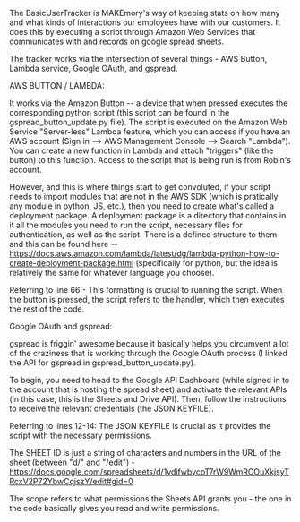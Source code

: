 The BasicUserTracker is MAKEmory's way of keeping stats on how many and what kinds of interactions our employees have with our customers. It does this by executing a script through Amazon Web Services that communicates with and records on google spread sheets.

The tracker works via the intersection of several things - AWS Button, Lambda service, Google OAuth, and gspread.

AWS BUTTON / LAMBDA:

It works via the Amazon Button -- a device that when pressed executes the corresponding python script (this script can be found in the gspread_button_update.py file). The script is executed on the Amazon Web Service "Server-less" Lambda feature, which you can access if you have an AWS account (Sign in --> AWS Management Console --> Search "Lambda"). You can create a new function in Lambda and attach "triggers" (like the button) to this function. Access to the script that is being run is from Robin's account.

However, and this is where things start to get convoluted, if your script needs to import modules that are not in the AWS SDK (which is pratically any module in python, JS, etc.), then you need to create what's called a deployment package. A deployment package is a directory that contains in it all the modules you need to run the script, necessary files for authentication, as well as the script. There is a defined structure to them and this can be found here -- https://docs.aws.amazon.com/lambda/latest/dg/lambda-python-how-to-create-deployment-package.html (specifically for python, but the idea is relatively the same for whatever language you choose).

Referring to line 66 -
This formatting is crucial to running the script. When the button is pressed, the script refers to the handler, which then executes the rest of the code.

Google OAuth and gspread:

gspread is friggin' awesome because it basically helps you circumvent a lot of the craziness that is working through the Google OAuth process (I linked the API for gspread in gspread_button_update.py).

To begin, you need to head to the Google API Dashboard (while signed in to the account that is hosting the spread sheet) and activate the relevant APIs (in this case, this is the Sheets and Drive API). Then, follow the instructions to receive the relevant credentials (the JSON KEYFILE).

Referring to lines 12-14:
The JSON KEYFILE is crucial as it provides the script with the necessary permissions.

The SHEET ID is just a string of characters and numbers in the URL of the sheet (between "d/" and "/edit") -
https://docs.google.com/spreadsheets/d/1vdifwbycoT7rW9WmRCOuXkjsyTRcxV2P72YbwCqjszY/edit#gid=0

The scope refers to what permissions the Sheets API grants you - the one in the code basically gives you read and write permissions.

